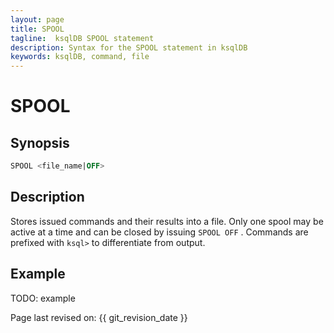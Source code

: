 ```yaml
---
layout: page
title: SPOOL
tagline:  ksqlDB SPOOL statement
description: Syntax for the SPOOL statement in ksqlDB
keywords: ksqlDB, command, file
---
```


SPOOL
=====

Synopsis
--------

```sql
SPOOL <file_name|OFF>
```

Description
-----------

Stores issued commands and their results into a file. Only one spool may
be active at a time and can be closed by issuing `SPOOL OFF` . Commands
are prefixed with `ksql>` to differentiate from output.

Example
-------

TODO: example


Page last revised on: {{ git_revision_date }}
